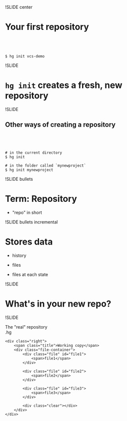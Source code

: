 !SLIDE center

# Your first repository #

## <br />

	$ hg init vcs-demo

!SLIDE

# `hg init` creates a fresh, new repository

!SLIDE

## Other ways of creating a repository

## <br />

	# in the current directory
	$ hg init

	# in the folder called `mynewproject`
	$ hg init mynewproject

!SLIDE bullets

# Term: Repository #

* "repo" in short

!SLIDE bullets incremental

# Stores data #

- history

- files

- files at each state

!SLIDE

# What's in your new repo?

!SLIDE

<div id="repo-diagram">
	<div class="left">
		<span class="title">The "real" repository</span>
		<div class="hg">
			<span class="text">.hg</span>
		</div>
	</div>

	<div class="right">
		<span class="title">Working copy</span>
		<div class="file-container">
			<div class="file" id="file1">
				<span>file1</span>
			</div>

			<div class="file" id="file2">
				<span>file2</span>
			</div>

			<div class="file" id="file3">
				<span>file3</span>
			</div>

			<div class="clear"></div>
		</div>
	</div>
</div>

